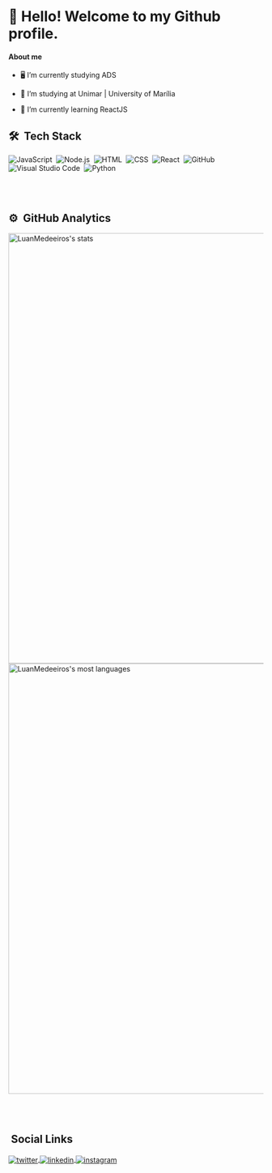 # 👋 Hello! Welcome to my Github profile.

#### About me

- 🖥️  I’m currently studying ADS

- 🔭 I’m studying at Unimar | University of Marília

- 🌱 I’m currently learning ReactJS

## 🛠 &nbsp;Tech Stack

![JavaScript](https://img.shields.io/badge/-JavaScript-05122A?style=flat&logo=javascript)&nbsp;
![Node.js](https://img.shields.io/badge/-Node.js-05122A?style=flat&logo=node.js)&nbsp;
![HTML](https://img.shields.io/badge/-HTML-05122A?style=flat&logo=HTML5)&nbsp;
![CSS](https://img.shields.io/badge/-CSS-05122A?style=flat&logo=CSS3&logoColor=1572B6)&nbsp;
![React](https://img.shields.io/badge/-React-05122A?style=flat&logo=react)&nbsp;
![GitHub](https://img.shields.io/badge/-GitHub-05122A?style=flat&logo=github)&nbsp;
![Visual Studio Code](https://img.shields.io/badge/-Visual%20Studio%20Code-05122A?style=flat&logo=visual-studio-code&logoColor=007ACC)&nbsp;
![Python](https://img.shields.io/badge/-Python-3776AB?style=flat&logo=python&logoColor=white)

<br><br>

## ⚙️ &nbsp;GitHub Analytics

<p align="left">
<img width="850em" src="https://github-readme-stats.vercel.app/api?username=LuanMedeeiros&show_icons=true&theme=jolly" alt="LuanMedeeiros's stats"/>
<img width="850em" src="https://github-readme-stats.vercel.app/api/top-langs/?username=LuanMedeeiros&layout=compact&theme=jolly" alt="LuanMedeeiros's most languages"/>
</p>

<br><br>

<!--![Snake animation](https://github.com/LuanMedeeiros/LuanMedeeiros/blob/output/github-contribution-grid-snake.svg)-->

## &nbsp;Social Links

<a href="https://twitter.com/Lupmalves" target="_blank">
  <img align="center" src="https://img.shields.io/badge/-LuanMedeeiros-05122A?style=flat&logo=twitter" alt="twitter"/>  
</a>
<a href="https://linkedin.com/in/luan-medeiros-47a0a5231/" target="_blank">
  <img align="center" src="https://img.shields.io/badge/-LuanMedeeiros-05122A?style=flat&logo=linkedin" alt="linkedin"/>
</a>
<a href="https://instagram.com/luan_meedeiros" target="_blank">
 <img align="center" src="https://img.shields.io/badge/-LuanMedeeiros-05122A?style=flat&logo=instagram" alt="instagram"/>
</a>
